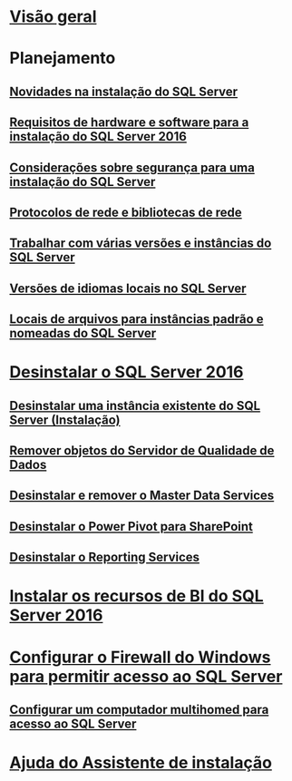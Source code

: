 # [Visão geral](planning-a-sql-server-installation.md)

# Planejamento
## [Novidades na instalação do SQL Server](what-s-new-in-sql-server-installation.md)  
## [Requisitos de hardware e software para a instalação do SQL Server 2016](hardware-and-software-requirements-for-installing-sql-server.md)  
## [Considerações sobre segurança para uma instalação do SQL Server](security-considerations-for-a-sql-server-installation.md)  
## [Protocolos de rede e bibliotecas de rede](network-protocols-and-network-libraries.md)  
## [Trabalhar com várias versões e instâncias do SQL Server](work-with-multiple-versions-and-instances-of-sql-server.md)  
## [Versões de idiomas locais no SQL Server](local-language-versions-in-sql-server.md)  
## [Locais de arquivos para instâncias padrão e nomeadas do SQL Server](file-locations-for-default-and-named-instances-of-sql-server.md)  

# [Desinstalar o SQL Server 2016](uninstall-sql-server.md)  
## [Desinstalar uma instância existente do SQL Server (Instalação)](uninstall-an-existing-instance-of-sql-server-setup.md)  
## [Remover objetos do Servidor de Qualidade de Dados](remove-data-quality-server-objects.md)  
## [Desinstalar e remover o Master Data Services](uninstall-and-remove-master-data-services.md)  
## [Desinstalar o Power Pivot para SharePoint](uninstall-power-pivot-for-sharepoint.md)  
## [Desinstalar o Reporting Services](uninstall-reporting-services.md)  

# [Instalar os recursos de BI do SQL Server 2016](install-sql-server-business-intelligence-features.md)

# [Configurar o Firewall do Windows para permitir acesso ao SQL Server](configure-the-windows-firewall-to-allow-sql-server-access.md)  
## [Configurar um computador multihomed para acesso ao SQL Server](configure-a-multi-homed-computer-for-sql-server-access.md)  
# [Ajuda do Assistente de instalação](instance-configuration.md)
